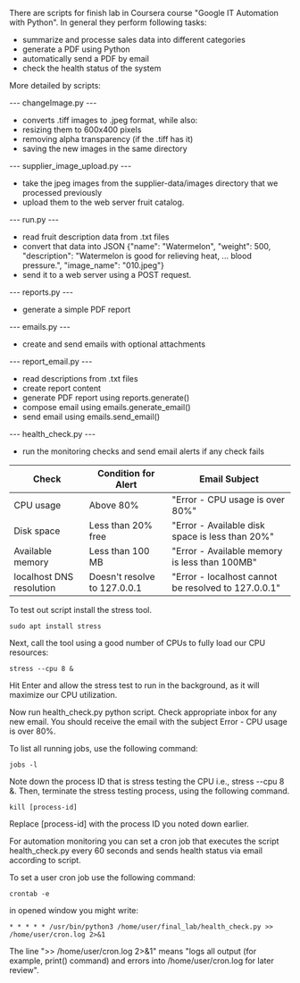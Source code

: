 There are scripts for finish lab in Coursera course "Google IT Automation with Python". In general they perform following tasks:
- summarize and processe sales data into different categories 
- generate a PDF using Python
- automatically send a PDF by email
- check the health status of the system 

More detailed by scripts:

--- changeImage.py ---

- converts .tiff images to .jpeg format, while also:
- resizing them to 600x400 pixels
- removing alpha transparency (if the .tiff has it)
- saving the new images in the same directory

--- supplier_image_upload.py ---

- take the jpeg images from the supplier-data/images directory that we processed previously
- upload them to the web server fruit catalog.

--- run.py ---

- read fruit description data from .txt files
- convert that data into JSON {"name": "Watermelon", "weight": 500, "description": "Watermelon is good for relieving heat, ... blood pressure.", "image_name": "010.jpeg"}
- send it to a web server using a POST request.

--- reports.py ---

- generate a simple PDF report

--- emails.py ---

- create and send emails with optional attachments

--- report_email.py ---

- read descriptions	from .txt files
- create report content
- generate PDF report	using reports.generate()
- compose email	using emails.generate_email()
- send email using emails.send_email()

--- health_check.py ---

- run the monitoring checks and send email alerts if any check fails

| Check                    | Condition for Alert          | Email Subject                                       |
| ------------------------ | ---------------------------- | --------------------------------------------------- |
| CPU usage                | Above 80%                    | "Error - CPU usage is over 80%"                     |
| Disk space               | Less than 20% free           | "Error - Available disk space is less than 20%"     |
| Available memory         | Less than 100 MB             | "Error - Available memory is less than 100MB"       |
| localhost DNS resolution | Doesn't resolve to 127.0.0.1 | "Error - localhost cannot be resolved to 127.0.0.1" |

To test out script install the stress tool.
``` 
sudo apt install stress
```
Next, call the tool using a good number of CPUs to fully load our CPU resources:
```
stress --cpu 8 &
```
Hit Enter and allow the stress test to run in the background, as it will maximize our CPU utilization.

Now run health_check.py python script. 
Check appropriate inbox for any new email.
You should receive the email with the subject Error - CPU usage is over 80%.

To list all running jobs, use the following command:
```
jobs -l
```
Note down the process ID that is stress testing the CPU i.e., stress --cpu 8 &.
Then, terminate the stress testing process, using the following command.
```
kill [process-id]
```
Replace [process-id] with the process ID you noted down earlier.

For automation monitoring you can set a cron job that executes the script health_check.py every 60 seconds and sends health status via email according to script.

To set a user cron job use the following command:
```
crontab -e
```
in opened window you might write:

```
* * * * * /usr/bin/python3 /home/user/final_lab/health_check.py >> /home/user/cron.log 2>&1
```

The line ">> /home/user/cron.log 2>&1" means "logs all output (for example, print() command) and errors into /home/user/cron.log for later review".
